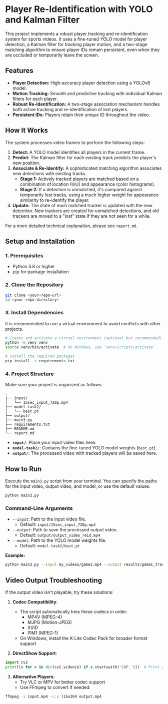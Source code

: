 # Player Re-Identification with YOLO and Kalman Filter

This project implements a robust player tracking and re-identification system for sports videos. It uses a fine-tuned YOLO model for player detection, a Kalman filter for tracking player motion, and a two-stage matching algorithm to ensure player IDs remain persistent, even when they are occluded or temporarily leave the screen.

## Features

- **Player Detection:** High-accuracy player detection using a YOLOv8 model.
- **Motion Tracking:** Smooth and predictive tracking with individual Kalman filters for each player.
- **Robust Re-Identification:** A two-stage association mechanism handles both active tracking and re-identification of lost players.
- **Persistent IDs:** Players retain their unique ID throughout the video.

## How It Works

The system processes video frames to perform the following steps:
1.  **Detect:** A YOLO model identifies all players in the current frame.
2.  **Predict:** The Kalman filter for each existing track predicts the player's new position.
3.  **Associate & Re-Identify:** A sophisticated matching algorithm associates new detections with existing tracks.
    -   **Stage 1:** Actively tracked players are matched based on a combination of location (IoU) and appearance (color histograms).
    -   **Stage 2:** If a detection is unmatched, it's compared against temporarily lost tracks, using a much higher weight for appearance similarity to re-identify the player.
4.  **Update:** The state of each matched tracker is updated with the new detection. New trackers are created for unmatched detections, and old trackers are moved to a "lost" state if they are not seen for a while.

For a more detailed technical explanation, please see `report.md`.

## Setup and Installation

### 1. Prerequisites

- Python 3.8 or higher
- `pip` for package installation

### 2. Clone the Repository

```bash
git clone <your-repo-url>
cd <your-repo-directory>
```

### 3. Install Dependencies

It is recommended to use a virtual environment to avoid conflicts with other projects.

```bash
# Create and activate a virtual environment (optional but recommended)
python -m venv venv
source venv/bin/activate  # On Windows, use `venv\Scripts\activate`

# Install the required packages
pip install -r requirements.txt
```

### 4. Project Structure

Make sure your project is organized as follows:

```
.
├── input/
│   └── 15sec_input_720p.mp4
├── model-task2/
│   └── best.pt
├── output/
├── main3.py
├── requirements.txt
├── README.md
└── report.md
```

- **`input/`**: Place your input video files here.
- **`model-task2/`**: Contains the fine-tuned YOLO model weights (`best.pt`).
- **`output/`**: The processed video with tracked players will be saved here.

## How to Run

Execute the `main3.py` script from your terminal. You can specify the paths for the input video, output video, and model, or use the default values.

```bash
python main3.py
```

### Command-Line Arguments

-   `--input`: Path to the input video file.
    -   Default: `input/15sec_input_720p.mp4`
-   `--output`: Path to save the processed output video.
    -   Default: `output/output_video_reid.mp4`
-   `--model`: Path to the YOLO model weights file.
    -   Default: `model-task2/best.pt`

**Example:**

```bash
python main3.py --input my_videos/game1.mp4 --output results/game1_tracked.mp4
```

## Video Output Troubleshooting

If the output video isn't playable, try these solutions:

1. **Codec Compatibility**:
   - The script automatically tries these codecs in order:
     - MP4V (MPEG-4)
     - MJPG (Motion-JPEG)
     - XVID
     - PIM1 (MPEG-1)
   - On Windows, install the K-Lite Codec Pack for broader format support

2. **DirectShow Support**:
```python
import cv2
print([x for x in dir(cv2.videoio) if x.startswith('CAP_')])  # Print available backends
```

3. **Alternative Players**:
   - Try VLC or MPV for better codec support
   - Use FFmpeg to convert if needed:
```bash
ffmpeg -i input.mp4 -c:v libx264 output.mp4
```